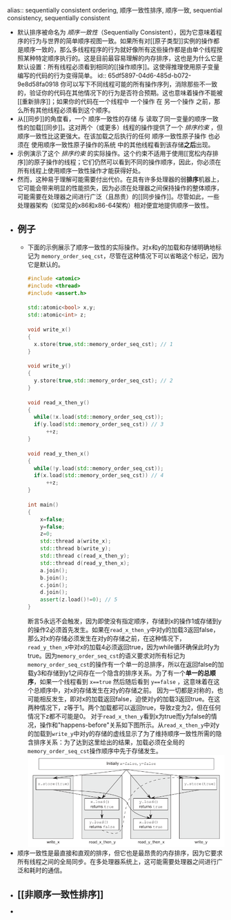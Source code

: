 alias:: sequentially consistent ordering, 顺序一致性排序, 顺序一致, sequential consistency, sequentially consistent

- 默认排序被命名为 *顺序一致性*（Sequentially Consistent），因为它意味着程序的行为与世界的简单顺序视图一致。如果所有对[[原子类型]]实例的操作都是顺序一致的，那么多线程程序的行为就好像所有这些操作都是由单个线程按照某种特定顺序执行的。这是目前最容易理解的内存排序，这也是为什么它是默认设置：所有线程必须看到相同的[[操作顺序]]。这使得推理使用原子变量编写的代码的行为变得简单。
  id:: 65df5897-04d6-485d-b072-9e8d58fa0918
  你可以写下不同线程可能的所有操作序列，消除那些不一致的，验证你的代码在其他情况下的行为是否符合预期。这也意味着操作不能被[[重新排序]]；如果你的代码在一个线程中 一个操作 在 另一个操作 之前，那么所有其他线程必须看到这个顺序。
- 从[[同步]]的角度看，一个 顺序一致性的存储 与 读取了同一变量的顺序一致性的加载[[同步]]。这对两个（或更多）线程的操作提供了一个 *排序约束* ，但顺序一致性比这更强大。在该加载之后执行的任何 顺序一致性原子操作 也必须在 使用顺序一致性原子操作的系统 中的其他线程看到该存储**之后**出现。
- 示例演示了这个 *排序约束* 的实际操作。这个约束不适用于使用[[宽松内存排序]]的原子操作的线程；它们仍然可以看到不同的操作顺序，因此，你必须在所有线程上使用顺序一致性操作才能获得好处。
- 然而，这种易于理解可能需要付出代价。在具有许多处理器的弱**排序**机器上，它可能会带来明显的性能损失，因为必须在处理器之间保持操作的整体顺序，可能需要在处理器之间进行广泛（且昂贵）的[[同步操作]]。尽管如此，一些处理器架构（如常见的x86和x86-64架构）相对便宜地提供顺序一致性。
- ## 例子
	- 下面的示例展示了顺序一致性的实际操作。对x和y的加载和存储明确地标记为 `memory_order_seq_cst`，尽管在这种情况下可以省略这个标记，因为它是默认的。
	  ``` cpp
	  #include <atomic>
	  #include <thread>
	  #include <assert.h>
	  
	  std::atomic<bool> x,y;
	  std::atomic<int> z;
	  
	  void write_x()
	  {
	  	x.store(true,std::memory_order_seq_cst); // 1
	  }
	  
	  void write_y()
	  {
	  	y.store(true,std::memory_order_seq_cst); // 2
	  }
	  
	  void read_x_then_y()
	  {
	  	while(!x.load(std::memory_order_seq_cst));
	  	if(y.load(std::memory_order_seq_cst)) // 3
	  		++z;
	  }
	  
	  void read_y_then_x()
	  {
	  	while(!y.load(std::memory_order_seq_cst));
	  	if(x.load(std::memory_order_seq_cst)) // 4
	  		++z;
	  }
	  
	  int main()
	  {
	      x=false;
	      y=false;
	      z=0;
	      std::thread a(write_x);
	      std::thread b(write_y);
	      std::thread c(read_x_then_y);
	      std::thread d(read_y_then_x);
	      a.join();
	      b.join();
	      c.join();
	      d.join();
	      assert(z.load()!=0); // 5
	  }
	  ```
	  断言5永远不会触发，因为即使没有指定顺序，存储到x的操作1或存储到y的操作2必须首先发生。如果在`read_x_then_y`中对y的加载3返回false，那么对x的存储必须发生在对y的存储之前，在这种情况下，`read_y_then_x`中对x的加载4必须返回true，因为while循环确保此时y为true。因为`memory_order_seq_cst`的语义要求对所有标记为`memory_order_seq_cst`的操作有一个单一的总排序，所以在返回false的加载y3和存储到y1之间存在一个隐含的排序关系。为了有一个**单一的总顺序**，如果一个线程看到 `x==true` 然后随后看到 `y==false` ，这意味着在这个总顺序中，对x的存储发生在对y的存储之前。
	  因为一切都是对称的，也可能相反发生，即对x的加载返回false，迫使对y的加载3返回true。在这两种情况下，z等于1。两个加载都可以返回true，导致z变为2，但在任何情况下z都不可能是0。
	  对于`read_x_then_y`看到x为true而y为false的情况，操作和"happens-before"关系如下图所示。从`read_x_then_y`中对y的加载到`write_y`中对y的存储的虚线显示了为了维持顺序一致性所需的隐含排序关系：为了达到这里给出的结果，加载必须在全局的`memory_order_seq_cst`操作顺序中先于存储发生。
	  ![image.png](../assets/image_1709196919422_0.png)
- 顺序一致性是最直接和直观的排序，但它也是最昂贵的内存排序，因为它要求所有线程之间的全局同步。在多处理器系统上，这可能需要处理器之间进行广泛和耗时的通信。
- ## [[非顺序一致性排序]]
-